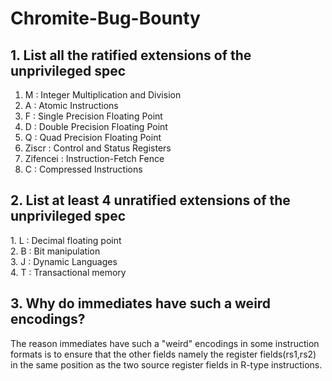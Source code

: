 # Chromite-Bug-Bounty
<h2> 1. List all the ratified extensions of the unprivileged spec </h2> 
 
  1. M : Integer Multiplication and Division </br>
  2. A : Atomic Instructions </br>
  3. F : Single Precision Floating Point </br>
  4. D : Double Precision Floating Point </br>
  5. Q : Quad Precision Floating Point  </br>
  6. Ziscr : Control and Status Registers </br>
  7. Zifencei : Instruction-Fetch Fence </br>
  8. C : Compressed Instructions </br>
 
<h2> 2. List at least 4 unratified extensions of the unprivileged spec </h2>
  1. L : Decimal floating point </br>
  2. B : Bit manipulation </br>
  3. J : Dynamic Languages </br>
  4. T : Transactional memory </br>

<h2> 3. Why do immediates have such a weird encodings? </h2>
  The reason immediates have such a "weird" encodings in some instruction formats is to ensure that the other fields namely the register fields(rs1,rs2) in the same position as the two source register fields in R-type instructions.
